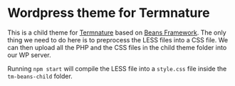 Wordpress theme for Termnature
==============================

This is a child theme for [Termnature](https://www.termnature.com) based on [Beans Framework](http://www.getbeans.io/). The only thing we need to do here is to preprocess the LESS files into a CSS file. We can then upload all the PHP and the CSS files in the child theme folder into our WP server.

Running `npm start` will compile the LESS file into a `style.css` file inside the `tm-beans-child` folder.